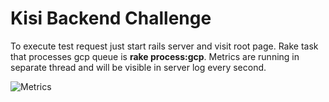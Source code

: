 # Kisi Backend Challenge

To execute test request just start rails server and visit root page. Rake task that processes gcp queue is **rake process:gcp**. Metrics are running in separate thread and will be visible in server log every second.

![Metrics](https://i.ibb.co/5LJCnFv/Screen-Shot-2022-01-02-at-10-13-03-AM.png)
